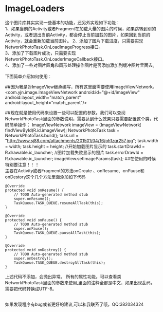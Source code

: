 # ImageLoaders
这个图片库其实实现一些基本的功能，还另外实现如下功能：</br>
1、如果当前的Activity或者Fragment在加载大量的图片的时候，如果跳转到别的Activity，或者退出当前Activity，都会停止当前加载的图片，如果回到当前的Activity，就会重新加载当前图片。
2、添加了图片下载进度，只需要实现NetworkPhotoTask.OnLoadImageProgress接口。</br>
3、添加了下载图片成功，只需要实现NetworkPhotoTask.OnLoaderImageCallback接口。</br>
4、添加了一些对图片圆角和圆形处理操作图片是否添加添加到缓冲图片里面去。</br>
</br>
下面简单介绍如何使用：

##因为我是对ImageView继承编写，所有这里面需要使用ImageViewNetwork。</br>
    <com.yjn.image.ImageViewNetwork 
        android:id="@+id/imageView"
        android:layout_width="match_parent"
        android:layout_height="match_parent"/>

##现在就是使用代码来设置一些可以配置的参数，我们可以查阅NetworkPhotoTask里面的参数说明，需要达到什么效果只要需要配置这个类，代码简单操作：
    ImageViewNetwork imageView = (ImageViewNetwork) findViewById(R.id.imageView);
	NetworkPhotoTask task = NetworkPhotoTask.build();
	task.url = "http://www.sj88.com/attachments/201501/04/16/ph1zqr257.jpg";
	task.width = width;
	task.height = height;
	//开始加载图片显示的
	task.startDrawId = R.drawable.ic_launcher;
	//图片加载失败显示的照片
	task.errorDrawId = R.drawable.ic_launcher;
	imageView.setImageParams(task);
##在使用的时候特别要注意！！！</br>主要在Activity或者Fragment的方法onCreate 、onResume、onPause和onDestory这个几个方法里面添加如下代码

	@Override
	protected void onResume() {
		// TODO Auto-generated method stub
		super.onResume();
		TaskQueue.TASK_QUEUE.resumeAllTask(this);
	}
	
	@Override
	protected void onPause() {
		// TODO Auto-generated method stub
		super.onPause();
		TaskQueue.TASK_QUEUE.pauseAllTask(this);
	}
	
	@Override
	protected void onDestroy() {
		// TODO Auto-generated method stub
		super.onDestroy();
		TaskQueue.TASK_QUEUE.destroyAllTask(this);
	}
上述代码不添加，会抛出异常。
所有的属性功能，可以查看类NetworkPhotoTask里面的参数来使用,里面的注释全都是中文，如果出现乱码，需要把代码转换成UTF-8。

</br>
如果发现程序有bug或者更好的建议,可以和我联系了哦，QQ:382034324



